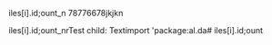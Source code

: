 

iles[i].id;ount_n
78776678jkjkn

iles[i].id;ount_nrTest
          child: Textimport 'package:al.da# 
iles[i].id;ount
